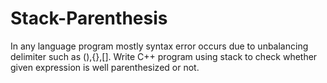 # Stack-Parenthesis
In any language program mostly syntax error occurs due to unbalancing delimiter such as (),{},[]. 
Write C++ program using stack to check whether given expression is well parenthesized or not.
